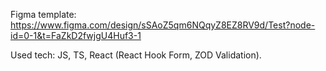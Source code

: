 Figma template: https://www.figma.com/design/sSAoZ5qm6NQqyZ8EZ8RV9d/Test?node-id=0-1&t=FaZkD2fwjgU4Huf3-1

Used tech: JS, TS, React (React Hook Form, ZOD Validation).